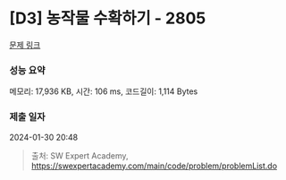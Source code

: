# [D3] 농작물 수확하기 - 2805 

[문제 링크](https://swexpertacademy.com/main/code/problem/problemDetail.do?contestProbId=AV7GLXqKAWYDFAXB) 

### 성능 요약

메모리: 17,936 KB, 시간: 106 ms, 코드길이: 1,114 Bytes

### 제출 일자

2024-01-30 20:48



> 출처: SW Expert Academy, https://swexpertacademy.com/main/code/problem/problemList.do